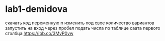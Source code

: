 # lab1-demidova
скачать код
переменную n изменить под свое количество вариантов
запустить
на вход через пробел подать числа по таблице саата первого столбца
https://ibb.co/3MvP0vw
